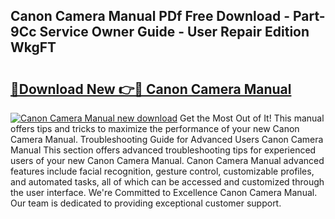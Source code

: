 ## Canon Camera Manual PDf Free Download - Part-9Cc Service Owner Guide - User Repair Edition WkgFT

# <h2><a href="http://bc29793.oget.top/?id=Canon+Camera+Manual">🔗Download New 👉🔴 Canon Camera Manual</a></h2>

[![Canon Camera Manual new download](https://i.imgur.com/5g1atiW.png)](http://bc29793.oget.top/?id=Canon+Camera+Manual)
Get the Most Out of It! This manual offers tips and tricks to maximize the performance of your new Canon Camera Manual. Troubleshooting Guide for Advanced Users Canon Camera Manual This section offers advanced troubleshooting tips for experienced users of your new Canon Camera Manual. Canon Camera Manual advanced features include facial recognition, gesture control, customizable profiles, and automated tasks, all of which can be accessed and customized through the user interface. We're Committed to Excellence Canon Camera Manual. Our team is dedicated to providing exceptional customer support.
